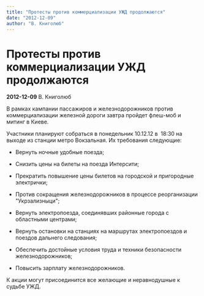 ```yaml
---
title: "Протесты против коммерциализации УЖД продолжаются"
date: "2012-12-09"
author: "В. Книголюб"
---
```


# Протесты против коммерциализации УЖД продолжаются

**2012-12-09** В. Книголюб

В рамках кампании пассажиров и железнодорожников против коммерциализации железной дороги завтра пройдет флеш-моб и митинг в Киеве.

Участники планируют собраться в понедельник 10.12.12 в  18:30 на выходе из станции метро Вокзальная. Их требования следующие:

- Вернуть ночные удобные поезда;

- Снизить цены на билеты на поезда Интерсити;

- Прекратить повышение цены билетов на городской и пригородные электрички;

- Против сокращения железнодорожников в процессе реорганизации "Укрзализныци";

- Вернуть электропоезда, соединявших районные города с областными центрами;

- Вернуть остановки на станциях на маршрутах электропоездов и поездов дальнего следования;

- Обеспечить достойные условия труда и техники безопасности железнодорожников;

- Повысить зарплату железнодорожников.

К акции могут присоединится все желающие и неравнодушные к судьбе УЖД.